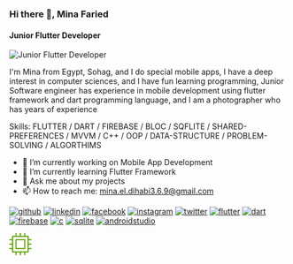 
### Hi there 👋, Mina Faried
#### Junior Flutter Developer
![Junior Flutter Developer](https://media-exp1.licdn.com/dms/image/C5616AQFgTaiy4Yd9cQ/profile-displaybackgroundimage-shrink_350_1400/0/1651070515724?e=1657756800&v=beta&t=d-pHLnL6ql-8wLFlPSX3wP2fbwLdE_CaC3Ipbr58qhs)


I'm Mina from Egypt, Sohag, and I do special mobile apps, I have a deep interest in computer sciences, and I have fun learning programming, Junior Software engineer has experience in mobile development using flutter framework and dart programming language, and I am a photographer who has years of experience  

Skills: FLUTTER / DART / FIREBASE / BLOC / SQFLITE / SHARED-PREFERENCES / MVVM / C++ / OOP / DATA-STRUCTURE / PROBLEM-SOLVING / ALGORTHIMS

- 🔭 I’m currently working on Mobile App Development 
- 🌱 I’m currently learning Flutter Framework 
- 💬 Ask me about my projects 
- 📫 How to reach me:  mina.el.dihabi3.6.9@gmail.com 


[<img src='https://cdn.jsdelivr.net/npm/simple-icons@3.0.1/icons/github.svg' alt='github' height='40'>](https://github.com/https://github.com/MinaFaried3)  [<img src='https://cdn.jsdelivr.net/npm/simple-icons@3.0.1/icons/linkedin.svg' alt='linkedin' height='40'>](https://www.linkedin.com/in/https://www.linkedin.com/in/minafaried//)  [<img src='https://cdn.jsdelivr.net/npm/simple-icons@3.0.1/icons/facebook.svg' alt='facebook' height='40'>](https://www.facebook.com/https://www.facebook.com/mina.f.eldihabi)  [<img src='https://cdn.jsdelivr.net/npm/simple-icons@3.0.1/icons/instagram.svg' alt='instagram' height='40'>](https://www.instagram.com/https://www.instagram.com/mino_f.eldihabi/)  [<img src='https://cdn.jsdelivr.net/npm/simple-icons@3.0.1/icons/twitter.svg' alt='twitter' height='40'>](https://twitter.com/https://twitter.com/mina_eldihabi)  [<img src='https://cdn.jsdelivr.net/npm/simple-icons@3.0.1/icons/flutter.svg' alt='flutter' height='40'>](https://flutter.dev/)  [<img src='https://cdn.jsdelivr.net/npm/simple-icons@3.0.1/icons/dart.svg' alt='dart' height='40'>](https://dart.dev/)  [<img src='https://cdn.jsdelivr.net/npm/simple-icons@3.0.1/icons/firebase.svg' alt='firebase' height='40'>](https://firebase.google.com/)  [<img src='https://cdn.jsdelivr.net/npm/simple-icons@3.0.1/icons/c.svg' alt='c' height='40'>](https://www.cplusplus.com/)  [<img src='https://cdn.jsdelivr.net/npm/simple-icons@3.0.1/icons/sqlite.svg' alt='sqlite' height='40'>](https://pub.dev/packages/sqflite)  [<img src='https://cdn.jsdelivr.net/npm/simple-icons@3.0.1/icons/androidstudio.svg' alt='androidstudio' height='40'>](https://developer.android.com/studio)  

<a href='https://docs.github.com/en/developers'><img src='https://raw.githubusercontent.com/acervenky/animated-github-badges/master/assets/devbadge.gif' width='40' height='40'></a> 






